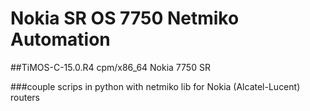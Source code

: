 # Nokia SR OS 7750 Netmiko Automation

##TiMOS-C-15.0.R4 cpm/x86_64 Nokia 7750 SR



###couple scrips in python with netmiko lib for Nokia (Alcatel-Lucent) routers
